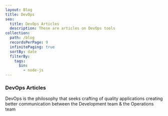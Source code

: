 ```yaml
---
layout: Blog
title: DevOps
seo:
  title: DevOps Articles
  description: These are articles on DevOps tools
collection:
  path: /blog
  recordsPerPage: 9
  infinitePaging: true
  sortBy: date
  filterBy:
    tags:
      $in:
        - node-js
---
```


### DevOps Articles

DevOps is the philosophy that seeks crafting of quality applications creating better communication between the Development team & the Operations team